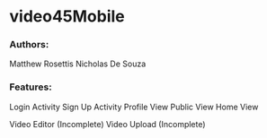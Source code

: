 # video45Mobile

### Authors: 
  Matthew Rosettis
  Nicholas De Souza
  
### Features:
  Login Activity
  Sign Up Activity
  Profile View
  Public View
  Home View
  
  Video Editor (Incomplete)
  Video Upload (Incomplete)
  
  
